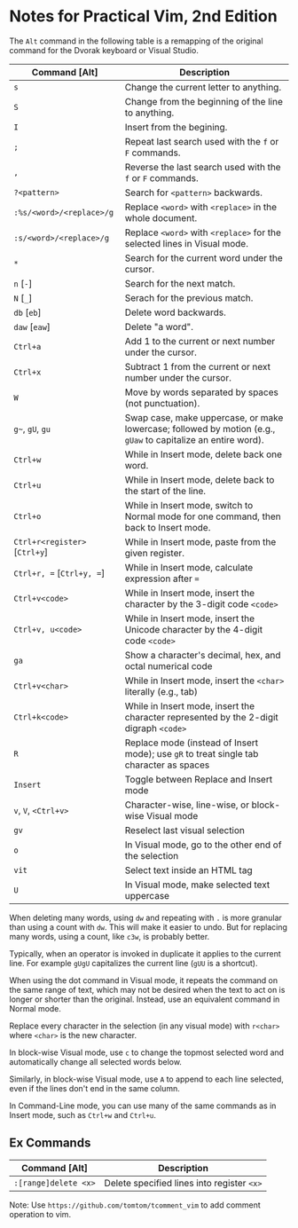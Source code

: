# Notes for Practical Vim, 2nd Edition

The `Alt` command in the following table is a remapping
of the original command for the Dvorak keyboard or Visual Studio.

| Command [Alt]      | Description |
|--------------|-------------|
| `s`          | Change the current letter to anything.
| `S`          | Change from the beginning of the line to anything.
| `I`          | Insert from the begining.
| `;`          | Repeat last search used with the `f` or `F` commands.
| `,`          | Reverse the last search used with the `f` or `F` commands.
| `?<pattern>` | Search for `<pattern>` backwards.
| `:%s/<word>/<replace>/g` | Replace `<word>` with `<replace>` in the whole document.
| `:s/<word>/<replace>/g` | Replace `<word>` with `<replace>` for the selected lines in Visual mode.
| `*` | Search for the current word under the cursor.
| `n` [`-`] | Search for the next match.
| `N` [`_`] | Serach for the previous match.
| `db` [`eb`] | Delete word backwards.
| `daw` [`eaw`] | Delete "a word".
| `Ctrl+a` | Add 1 to the current or next number under the cursor.
| `Ctrl+x` | Subtract 1 from the current or next number under the cursor.
| `W` | Move by words separated by spaces (not punctuation).
| `g~`, `gU`, `gu` | Swap case, make uppercase, or make lowercase; followed by motion (e.g., `gUaw` to capitalize an entire word).
| `Ctrl+w` | While in Insert mode, delete back one word.
| `Ctrl+u` | While in Insert mode, delete back to the start of the line.
| `Ctrl+o` | While in Insert mode, switch to Normal mode for one command, then back to Insert mode.
| `Ctrl+r<register>` [`Ctrl+y`] | While in Insert mode, paste from the given register.
| `Ctrl+r, =` [`Ctrl+y, =`] | While in Insert mode, calculate expression after `=`
| `Ctrl+v<code>` | While in Insert mode, insert the character by the 3-digit code `<code>`
| `Ctrl+v, u<code>` | While in Insert mode, insert the Unicode character by the 4-digit code `<code>`
| `ga` | Show a character's decimal, hex, and octal numerical code
| `Ctrl+v<char>` | While in Insert mode, insert the `<char>` literally (e.g., tab)
| `Ctrl+k<code>` | While in Insert mode, insert the character represented by the 2-digit digraph `<code>`
| `R` | Replace mode (instead of Insert mode); use `gR` to treat single tab character as spaces
| `Insert` | Toggle between Replace and Insert mode
| `v`, `V`, `<Ctrl+v>` | Character-wise, line-wise, or block-wise Visual mode
| `gv` | Reselect last visual selection
| `o` | In Visual mode, go to the other end of the selection
| `vit` | Select text inside an HTML tag
| `U` | In Visual mode, make selected text uppercase

When deleting many words, using `dw` and repeating with `.`
is more granular than using a count with `dw`.
This will make it easier to undo.
But for replacing many words, using a count, like `c3w`, is probably better.

Typically, when an operator is invoked in duplicate it applies to the current line.
For example `gUgU` capitalizes the current line (`gUU` is a shortcut).

When using the dot command in Visual mode, it repeats the command on the same range of text,
which may not be desired when the text to act on is longer or shorter than the original.
Instead, use an equivalent command in Normal mode.

Replace every character in the selection (in any visual mode) with `r<char>`
where `<char>` is the new character.

In block-wise Visual mode, use `c` to change the topmost selected word and automatically
change all selected words below.

Similarly, in block-wise Visual mode, use `A` to append to each line selected,
even if the lines don't end in the same column.

In Command-Line mode, you can use many of the same commands as in Insert mode,
such as `Ctrl+w` and `Ctrl+u`.

## Ex Commands

| Command [Alt]      | Description |
|--------------|-------------|
| `:[range]delete <x>`          | Delete specified lines into register `<x>`

Note: Use `https://github.com/tomtom/tcomment_vim` to add comment operation to vim.
